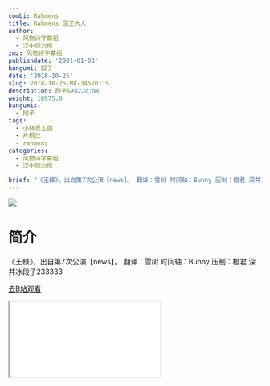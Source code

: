 ```yaml
---
combi: Rahmens
title: Rahmens 国王大人
author:
  - 风物诗字幕组
  - 汉中则为橙
zmz: 风物诗字幕组
publishdate: '2001-01-03'
bangumi: 段子
date: '2018-10-25'
slug: 2018-10-25-NA-34570119
description: 段子&#8226;NA
weight: 18975.0
bangumis:
  - 段子
tags:
  - 小林贤太郎
  - 片桐仁
  - rahmens
categories:
  - 风物诗字幕组
  - 汉中则为橙

brief: "《王様》，出自第7次公演【news】。 翻译：雪树 时间轴：Bunny 压制：橙君 深井冰段子233333"
---
```

![](https://i.imgur.com/9W5ZgRj.jpg)
# 简介  
《王様》，出自第7次公演【news】。
翻译：雪树 时间轴：Bunny 压制：橙君
深井冰段子233333  

[去B站观看](https://www.bilibili.com/video/av34570119/)
<div class ="resp-container"><iframe class="testiframe" src="//player.bilibili.com/player.html?aid=34570119"", scrolling="no", allowfullscreen="true" > </iframe></div> 
